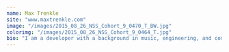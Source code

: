 ```yaml
---
name: Max Trenkle
site: "www.maxtrenkle.com"
image: "/images/2015_08_26_NSS_Cohort_9_0470_T_BW.jpg"
colorimg: "/images/2015_08_26_NSS_Cohort_9_0464_T.jpg"
bio: "I am a developer with a background in music, engineering, and computer science.  I enjoy working on a great team to make great stuff, and I have fallen in love with Nashville's warm and welcoming tech community. I can't be more excited to start my career right here in Nashville, TN."
---
```

